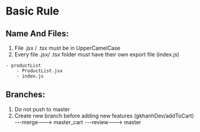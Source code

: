 # Basic Rule
## Name And Files:
1. File .jsx / .tsx must be in UpperCamelCase
2. Every file .jsx/ .tsx folder must have their own export file (index.js)
```
- productList
    - ProductList.jsx
    - index.js
```

## Branches:
1. Do not push to master
2. Create new branch before adding new features (gkhanhDev/addToCart) ---merge---> master_cart ---review---> master


<!-- - [@vitejs/plugin-react](https://github.com/vitejs/vite-plugin-react/blob/main/packages/plugin-react/README.md) uses [Babel](https://babeljs.io/) for Fast Refresh
- [@vitejs/plugin-react-swc](https://github.com/vitejs/vite-plugin-react-swc) uses [SWC](https://swc.rs/) for Fast Refresh -->
